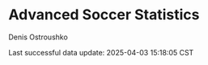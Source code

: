 # Advanced Soccer Statistics
Denis Ostroushko

<!-- gfm -->

Last successful data update: 2025-04-03 15:18:05 CST
